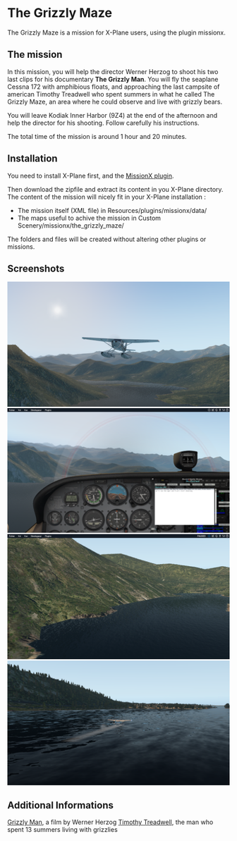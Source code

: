# The Grizzly Maze

The Grizzly Maze is a mission for X-Plane users, using the plugin missionx.

## The mission

In this mission, you will help the director Werner Herzog to shoot his two last clips for his documentary **The Grizzly Man**. You will fly the seaplane Cessna 172 with amphibious floats, and approaching the last campsite of american Timothy Treadwell who spent summers in what he called The Grizzly Maze, an area where he could observe and live with grizzly bears.

You will leave Kodiak Inner Harbor (9Z4) at the end of the afternoon and help the director for his shooting. Follow carefully his instructions.

The total time of the mission is around 1 hour and 20 minutes.

## Installation

You need to install X-Plane first, and the [MissionX plugin](https://forums.x-plane.org/index.php?/files/file/15389-mission-x-64bit/).

Then download the zipfile and extract its content in you X-Plane directory. The content of the mission will nicely fit in your X-Plane installation :

* The mission itself (XML file) in Resources/plugins/missionx/data/
* The maps useful to achive the mission in Custom Scenery/missionx/the_grizzly_maze/

The folders and files will be created without altering other plugins or missions.

## Screenshots

![Seaplane over Alaska](screenshots/seaplane.png)
![Kaflia Bay](screenshots/kaflia_bay.png)
![The Grizzly Maze](screenshots/the_grizzly_maze.png)
![Landing in Kodiak Inner Harbor](screenshots/kodiak.png)

## Additional Informations

[Grizzly Man](https://en.wikipedia.org/wiki/Grizzly_Man), a film by Werner Herzog
[Timothy Treadwell](https://en.wikipedia.org/wiki/Timothy_Treadwell), the man who spent 13 summers living with grizzlies
